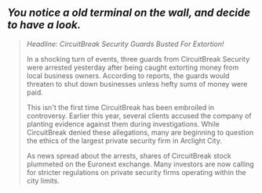 *You notice a old terminal on the wall, and decide to have a look.*
---
>*Headline: CircuitBreak Security Guards Busted For Extortion!*
>
>In a shocking turn of events, three guards from CircuitBreak Security were arrested yesterday after being caught extorting money from local business owners. According to reports, the guards would threaten to shut down businesses unless hefty sums of money were paid.
>
>This isn't the first time CircuitBreak has been embroiled in controversy. Earlier this year, several clients accused the company of planting evidence against them during investigations. While CircuitBreak denied these allegations, many are beginning to question the ethics of the largest private security firm in Arclight City.
>
>As news spread about the arrests, shares of CircuitBreak stock plummeted on the Euronext exchange. Many investors are now calling for stricter regulations on private security firms operating within the city limits.
